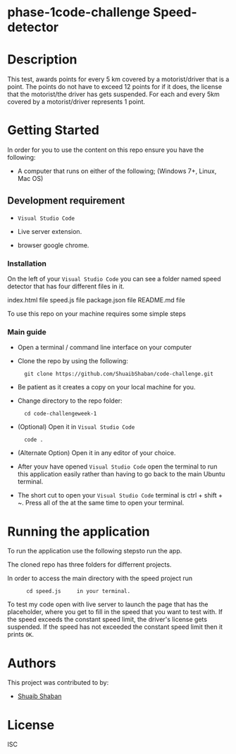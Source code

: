 # phase-1code-challenge Speed-detector

# Description

This test, awards points for every 5 km covered by a motorist/driver that is a point.
The points do not have to exceed 12 points for if it does, the license that the motorist/the driver has gets suspended. For each and every 5km covered by a motorist/driver represents 1 point.



# Getting Started
In order for you to use the content on this repo ensure you have the following:

- A computer that runs on either of the following; (Windows 7+, Linux, Mac OS)

## Development requirement

- ``Visual Studio Code``

- Live server extension.

- browser google chrome.

### Installation

On the left of your ``Visual Studio Code`` you can see a folder named speed detector that has four different files in it.

index.html file
speed.js file
package.json file
README.md file

To use this repo on your machine requires some simple steps

### Main guide

- Open a terminal / command line interface on your computer
- Clone the repo by using the following:

        git clone https://github.com/ShuaibShaban/code-challenge.git

- Be patient as it creates a copy on your local machine for you.
- Change directory to the repo folder:

        cd code-challengeweek-1

- (Optional) Open it in ``Visual Studio Code``

        code .

- (Alternate Option) Open it in any editor of your choice.

- After youv have opened ``Visual Studio Code`` open the terminal to run this application easily rather than having to go back to the main Ubuntu terminal.

- The short cut to open your ``Visual Studio Code`` terminal is ctrl + shift + ~. Press all of the at the same time to open your terminal.


# Running the application

To run the application use the following stepsto run the app.

The cloned repo has three folders for differrent projects. 

In order to access the main directory with the speed project  run  

          cd speed.js     in your terminal.

 To test my code open with live server to launch the page that has the placeholder, where you get to fill in the speed that you want to test with. If the speed exceeds the constant speed limit, the driver's license gets suspended. If the speed has not exceeded the constant speed limit then it prints `OK`.

# Authors
This project was contributed to by:
- [Shuaib Shaban](https://github.com/ShuaibShaban/)

# License
ISC
